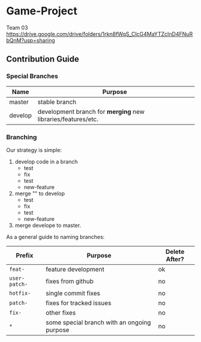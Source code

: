 # Game-Project

Team 03
https://drive.google.com/drive/folders/1rkn8fWqS_CIcG4MaYTZcInD4FNuRbQnM?usp=sharing

## Contribution Guide

### Special Branches
| Name | Purpose |
|------|---------|
| master | stable branch |
| develop | development branch for **merging** new libraries/features/etc. |


### Branching
Our strategy is simple: 
 1. develop code in a branch
    - test
    - fix
    - test
    - new-feature
 3. merge "" to develop
      - test
      - fix
      - test
      - new-feature
 4. merge develope to master.

As a general guide to naming branches:

| Prefix | Purpose | Delete After? |
|--------|---------|----------|
| `feat-` | feature development | ok |
| `user-patch-` | fixes from github | no |
| `hotfix-` | single commit fixes | no |
| `patch-` | fixes for tracked issues | no |
| `fix-` | other fixes | no |
| `*` | some special branch with an ongoing purpose | no |
